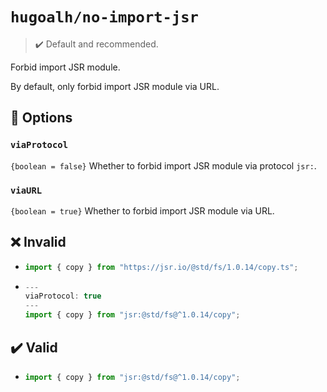 # `hugoalh/no-import-jsr`

> ✔️ Default and recommended.

Forbid import JSR module.

By default, only forbid import JSR module via URL.

## 🔧 Options

### `viaProtocol`

`{boolean = false}` Whether to forbid import JSR module via protocol `jsr:`.

### `viaURL`

`{boolean = true}` Whether to forbid import JSR module via URL.

## ❌ Invalid

- ```ts
  import { copy } from "https://jsr.io/@std/fs/1.0.14/copy.ts";
  ```
- ```ts
  ---
  viaProtocol: true
  ---
  import { copy } from "jsr:@std/fs@^1.0.14/copy";
  ```

## ✔️ Valid

- ```ts
  import { copy } from "jsr:@std/fs@^1.0.14/copy";
  ```
